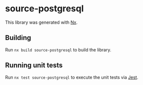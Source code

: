 # source-postgresql

This library was generated with [Nx](https://nx.dev).

## Building

Run `nx build source-postgresql` to build the library.

## Running unit tests

Run `nx test source-postgresql` to execute the unit tests via [Jest](https://jestjs.io).
